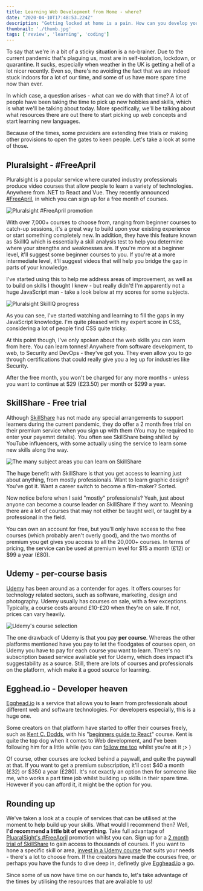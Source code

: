 ```yaml
---
title: Learning Web Development from Home - where?
date: "2020-04-10T17:48:53.224Z"
description: "Getting locked at home is a pain. How can you develop your skills during this time? Learning services might be a good bet."
thumbnail: './thumb.jpg'
tags: ['review', 'learning', 'coding']
---
```


To say that we're in a bit of a sticky situation is a no-brainer. Due to the current pandemic that's plaguing us, most are in self-isolation, lockdown, or quarantine. It sucks, especially when weather in the UK is getting a hell of a lot nicer recently. Even so, there's no avoiding the fact that we are indeed stuck indoors for a lot of our time, and some of us have more spare time now than ever.

In which case, a question arises - what can we do with that time? A lot of people have been taking the time to pick up new hobbies and skills, which is what we'll be talking about today. More specifically, we'll be talking about what resources there are out there to start picking up web concepts and start learning new languages.

Because of the times, some providers are extending free trials or making other provisions to open the gates to keen people. Let's take a look at some of those.

## Pluralsight - #FreeApril

Pluralsight is a popular service where curated industry professionals produce video courses that allow people to learn a variety of technologies. Anywhere from .NET to React and Vue. They recently announced [#FreeApril](https://www.pluralsight.com/free-april), in which you can sign up for a free month of courses.

![Pluralsight #FreeApril promotion](https://i.imgur.com/pTHvgw2.png)

With over 7,000+ courses to choose from, ranging from beginner courses to catch-up sessions, it's a great way to build upon your existing experience or start something completely new. In addition, they have this feature known as SkillIQ which is essentially a skill analysis test to help you determine where your strengths and weaknesses are. If you're more at a beginner level, it'll suggest some beginner courses to you. If you're at a more intermediate level, it'll suggest videos that will help you bridge the gap in parts of your knowledge.

I've started using this to help me address areas of improvement, as well as to build on skills I thought I knew - but really didn't! I'm apparently not a huge JavaScript man - take a look below at my scores for some subjects.

![Pluralsight SkillIQ progress](https://i.imgur.com/EFVS624.png)

As you can see, I've started watching and learning to fill the gaps in my JavaScript knowledge. I'm quite pleased with my expert score in CSS, considering a lot of people find CSS quite tricky.

At this point though, I've only spoken about the web skills you can learn from here. You can learn tonnes! Anywhere from software development, to web, to Security and DevOps - they've got you. They even allow you to go through certifications that could really give you a leg up for industries like Security.

After the free month, you won't be charged for any more months - unless you want to continue at $29 (£23.50) per month or $299 a year.

## SkillShare - Free trial

Although [SkillShare](https://www.skillshare.com/) has not made any special arrangements to support learners during the current pandemic, they do offer a 2 month free trial on their premium service when you sign up with them (You may be required to enter your payemnt details). You often see SkillShare being shilled by YouTube influencers, with some actually using the service to learn some new skills along the way.

![The many subject areas you can learn on SkillShare](https://i.imgur.com/9aD0NgU.png)

The huge benefit with SkillShare is that you get access to learning just about anything, from mostly professionals. Want to learn graphic design? You've got it. Want a career switch to become a film-maker? Sorted.

Now notice before when I said "mostly" professionals? Yeah, just about anyone can become a course leader on SkillShare if they want to. Meaning there are a lot of courses that may not either be taught well, or taught by a professional in the field.

You can own an account for free, but you'll only have access to the free courses (which probably aren't overly good), and the two months of premium you get gives you access to all the 20,000+ courses. In terms of pricing, the service can be used at premium level for $15 a month (£12) or $99 a year (£80).

## Udemy - per-course basis

[Udemy](https://www.udemy.com/) has been around as a contender for ages. It offers courses for technology related sectors, such as software, marketing, design and photography. Udemy usually has courses on sale, with a few exceptions. Typically, a course costs around £10-£20 when they're on sale. If not, prices can vary heavily.

![Udemy's course selection](https://i.imgur.com/g3elDiZ.png)

The one drawback of Udemy is that you pay **per course**. Whereas the other platforms mentioned have you pay to let the floodgates of courses open, on Udemy you have to pay for each course you want to learn. There's no subscription based service avaliable yet for Udemy, which does impact it's suggestability as a source. Still, there are lots of courses and professionals on the platform, which make it a good source for learning.

## Egghead.io - Developer heaven

[Egghead.io](https://egghead.io/) is a service that allows you to learn from professionals about different web and software technologies. For developers especially, this is a huge one.

Some creators on that platform have started to offer their courses freely, such as [Kent C. Dodds](https://twitter.com/kentcdodds/), with his "[beginners guide to React](https://egghead.io/courses/the-beginner-s-guide-to-react)" course. Kent is quite the top dog when it comes to Web development, and I've been following him for a little while (you can [follow me too](https://twitter.com/tonycre8/) whilst you're at it ;> )

Of course, other courses are locked behind a paywall, and quite the paywall at that. If you want to get a premium subscription, it'll cost $40 a month (£32) or $350 a year (£280). It's not exactly an option then for someone like me, who works a part time job whilst building up skills in their spare time. However if you can afford it, it might be the option for you.

## Rounding up

We've taken a look at a couple of services that can be utilised at the moment to help build up your skills. What would I recommend then? Well, **I'd recommend a little bit of everything**. Take full advantage of [PluaralSight's #FreeApril](https://www.pluralsight.com/free-april) promotion whilst you can. Sign up for a [2 month trial of SkillShare](https://www.skillshare.com/) to gain access to thousands of courses. If you want to hone a specific skill or area, [invest in a Udemy course](https://www.udemy.com/) that suits your needs - there's a lot to choose from. If the creators have made the courses free, or perhaps you have the funds to dive deep in, definetly give [Egghead.io](https://egghead.io/) a go.

Since some of us now have time on our hands to, let's take advantage of the times by utilising the resources that are avaliable to us!
